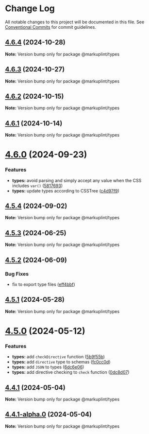 # Change Log

All notable changes to this project will be documented in this file.
See [Conventional Commits](https://conventionalcommits.org) for commit guidelines.

## [4.6.4](https://github.com/markuplint/markuplint/compare/@markuplint/types@4.6.3...@markuplint/types@4.6.4) (2024-10-28)

**Note:** Version bump only for package @markuplint/types

## [4.6.3](https://github.com/markuplint/markuplint/compare/@markuplint/types@4.6.2...@markuplint/types@4.6.3) (2024-10-27)

**Note:** Version bump only for package @markuplint/types

## [4.6.2](https://github.com/markuplint/markuplint/compare/@markuplint/types@4.6.1...@markuplint/types@4.6.2) (2024-10-15)

**Note:** Version bump only for package @markuplint/types

## [4.6.1](https://github.com/markuplint/markuplint/compare/@markuplint/types@4.6.0...@markuplint/types@4.6.1) (2024-10-14)

**Note:** Version bump only for package @markuplint/types

# [4.6.0](https://github.com/markuplint/markuplint/compare/@markuplint/types@4.5.4...@markuplint/types@4.6.0) (2024-09-23)

### Features

- **types:** avoid parsing and simply accept any value when the CSS includes `var()` ([5817693](https://github.com/markuplint/markuplint/commit/5817693cfcd1a253c627db323505e4b515f69395))
- **types:** update types according to CSSTree ([c4d97f9](https://github.com/markuplint/markuplint/commit/c4d97f9571dd2b93462e9dd51c01ecf4f95caf08))

## [4.5.4](https://github.com/markuplint/markuplint/compare/@markuplint/types@4.5.3...@markuplint/types@4.5.4) (2024-09-02)

**Note:** Version bump only for package @markuplint/types

## [4.5.3](https://github.com/markuplint/markuplint/compare/@markuplint/types@4.5.2...@markuplint/types@4.5.3) (2024-06-25)

**Note:** Version bump only for package @markuplint/types

## [4.5.2](https://github.com/markuplint/markuplint/compare/@markuplint/types@4.5.1...@markuplint/types@4.5.2) (2024-06-09)

### Bug Fixes

- fix to export type files ([eff4bbf](https://github.com/markuplint/markuplint/commit/eff4bbfd127574809dc5e15d7cafe87699758ee0))

## [4.5.1](https://github.com/markuplint/markuplint/compare/@markuplint/types@4.5.0...@markuplint/types@4.5.1) (2024-05-28)

**Note:** Version bump only for package @markuplint/types

# [4.5.0](https://github.com/markuplint/markuplint/compare/@markuplint/types@4.4.1...@markuplint/types@4.5.0) (2024-05-12)

### Features

- **types:** add `checkDirective` function ([5b9f55b](https://github.com/markuplint/markuplint/commit/5b9f55b9b6255800f1014633c0b2f73da2f49c73))
- **types:** add `directive` type to schemas ([fc0cc0d](https://github.com/markuplint/markuplint/commit/fc0cc0d5b59c4a24abe8dc78a5bd8ab6cc346f9f))
- **types:** add `JSON` to types ([6dc6e06](https://github.com/markuplint/markuplint/commit/6dc6e0623f596fcf03961167a5acadfd4f627832))
- **types:** add directive checking to `check` function ([0dc8d07](https://github.com/markuplint/markuplint/commit/0dc8d0748c9e603282b61308421806e826d5c98f))

## [4.4.1](https://github.com/markuplint/markuplint/compare/@markuplint/types@4.4.1-alpha.0...@markuplint/types@4.4.1) (2024-05-04)

**Note:** Version bump only for package @markuplint/types

## [4.4.1-alpha.0](https://github.com/markuplint/markuplint/compare/@markuplint/types@4.4.0...@markuplint/types@4.4.1-alpha.0) (2024-05-04)

**Note:** Version bump only for package @markuplint/types
